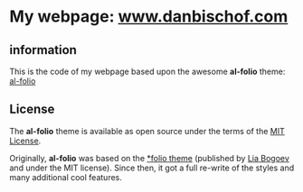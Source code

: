 # My webpage: www.danbischof.com 

## information
This is the code of my webpage based upon the awesome **al-folio** theme: 
[al-folio](https://github.com/alshedivat/al-folio)


## License

The **al-folio** theme is available as open source under the terms of the [MIT License](https://opensource.org/licenses/MIT).

Originally, **al-folio** was based on the [\*folio theme](https://github.com/bogoli/-folio) (published by [Lia Bogoev](http://liabogoev.com) and under the MIT license).
Since then, it got a full re-write of the styles and many additional cool features.
